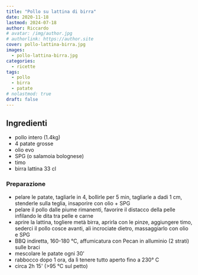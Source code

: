 ```yaml
---
title: "Pollo su lattina di birra"
date: 2020-11-18
lastmod: 2024-07-18
author: Riccardo
# avatar: /img/author.jpg
# authorlink: https://author.site
cover: pollo-lattina-birra.jpg
images:
  - pollo-lattina-birra.jpg
categories:
  - ricette
tags:
  - pollo
  - birra
  - patate
# nolastmod: true
draft: false
---
```

## Ingredienti
- pollo intero (1.4kg)
- 4 patate grosse
- olio evo
- SPG (o salamoia bolognese)
- timo
- birra lattina 33 cl

<!--more-->

### Preparazione
- pelare le patate, tagliarle in 4, bollirle per 5 min, tagliarle a dadi 1 cm, stenderle sulla teglia, insaporire con olio + SPG
- pelare il pollo dalle piume rimanenti, favorire il distacco della pelle infilando le dita tra pelle e carne
- aprire la lattina, togliere metà birra, aprirla con le pinze, aggiungere timo, sederci il pollo cosce avanti, ali incrociate dietro, massaggiarlo con olio e SPG
- BBQ indiretta, 160-180 °C,  affumicatura con Pecan in alluminio (2 strati) sulle braci
- mescolare le patate ogni 30'
- rabbocco dopo 1 ora, da lì tenere tutto aperto fino a 230° C
- circa 2h 15' (>95 °C sul petto)